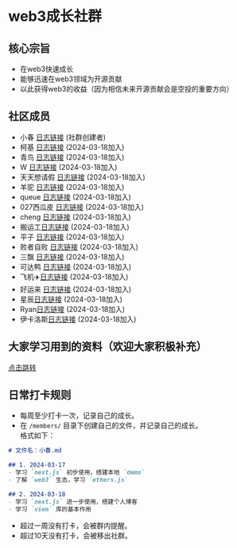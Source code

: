 # web3成长社群

## 核心宗旨

- 在web3快速成长
- 能够迅速在web3领域为开源贡献
- 以此获得web3的收益（因为相信未来开源贡献会是空投的重要方向）

## 社区成员

- 小春 [日志链接](./members/zhangshichun.md) (社群创建者)
- 柯基 [日志链接](./members/xuchuguo.md) (2024-03-18加入)
- 青鸟 [日志链接](./members/midsummer-j.md) (2024-03-18加入)
- W [日志链接](./members/Wykzz.md) (2024-03-18加入)
- 天天想请假 [日志链接](./members/dongwei-980923.md) (2024-03-18加入)
- 羊驼 [日志链接](./members/haoyang.md) (2024-03-18加入)
- queue [日志链接](./members/can-chen.md) (2024-03-18加入)
- 027西瓜皮 [日志链接](./members/027xiguapi.md) (2024-03-18加入)
- cheng [日志链接](./members/chennng.md) (2024-03-18加入)
- 搬运工[日志链接](./members/maweix663.md) (2024-03-18加入)
- 平子 [日志链接](./members/liaoxiping.md) (2024-03-18加入)
- 败者自败 [日志链接](./members/BaiZheZiBai.md) (2024-03-18加入)
- 三飘 [日志链接](./members/Fuphoenixes.md) (2024-03-18加入)
- 可达鸭 [日志链接](./members/ssh1319126601.md) (2024-03-18加入)
- 飞机✈️[日志链接](./members/Edward1020.md) (2024-03-18加入)
- 好运来 [日志链接](./members/huangquanya.md) (2024-03-18加入)
- 星辰[日志链接](./members/xingchen-666.md) (2024-03-18加入)
- Ryan[日志链接](./members/TySakae.md) (2024-03-18加入)
- 伊卡洛斯[日志链接](./members/1466364064.md) (2024-03-18加入)

## 大家学习用到的资料（欢迎大家积极补充）

[点击跳转](./materials/README.md)

## 日常打卡规则

- 每周至少打卡一次，记录自己的成长。
- 在 `/members/` 目录下创建自己的文件，并记录自己的成长。  
格式如下：

```md
# 文件名：小春.md

## 1. 2024-03-17
- 学习 `next.js` 初步使用，搭建本地 `demo`
- 了解 `web3` 生态，学习 `ethers.js`

## 2. 2024-03-18
- 学习 `next.js` 进一步使用，搭建个人博客
- 学习 `viem` 库的基本作用
```

- 超过一周没有打卡，会被群内提醒。
- 超过10天没有打卡，会被移出社群。
